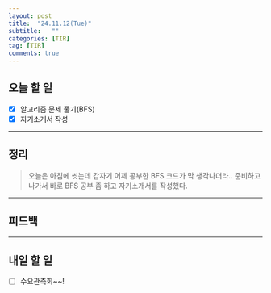 ```yaml
---
layout: post
title:  "24.11.12(Tue)"
subtitle:   ""
categories: [TIR] 
tag: [TIR]
comments: true
---
```


## 오늘 할 일

- [x] 알고리즘 문제 풀기(BFS)
- [x] 자기소개서 작성

---

## 정리
> 오늘은 아침에 씻는데 갑자기 어제 공부한 BFS 코드가 막 생각나더라..
준비하고 나가서 바로 BFS 공부 좀 하고 자기소개서를 작성했다.

---

## 피드백
> 

---

## 내일 할 일

- [ ] 수요관측회~~!